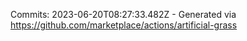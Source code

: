 Commits: 2023-06-20T08:27:33.482Z - Generated via https://github.com/marketplace/actions/artificial-grass
<br>
